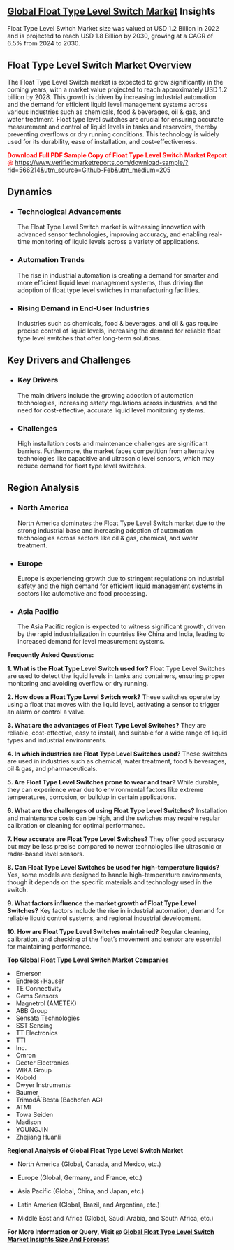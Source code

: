 <h2><a href="https://www.verifiedmarketreports.com/download-sample/?rid=566214&amp;utm_source=Github&amp;utm_medium=205" target="_blank">Global Float Type Level Switch Market</a> Insights</h2><p>Float Type Level Switch Market size was valued at USD 1.2 Billion in 2022 and is projected to reach USD 1.8 Billion by 2030, growing at a CAGR of 6.5% from 2024 to 2030.</p><p><h2>Float Type Level Switch Market Overview</h2> <p>The Float Type Level Switch market is expected to grow significantly in the coming years, with a market value projected to reach approximately USD 1.2 billion by 2028. This growth is driven by increasing industrial automation and the demand for efficient liquid level management systems across various industries such as chemicals, food & beverages, oil & gas, and water treatment. Float type level switches are crucial for ensuring accurate measurement and control of liquid levels in tanks and reservoirs, thereby preventing overflows or dry running conditions. This technology is widely used for its durability, ease of installation, and cost-effectiveness.</p> <p><p><span class=""><span style="color: #ff0000;"><strong>Download Full PDF Sample Copy of Float Type Level Switch Market Report</strong> @ </span><a href="https://www.verifiedmarketreports.com/download-sample/?rid=566214&amp;utm_source=Github-Feb&amp;utm_medium=205" target="_blank">https://www.verifiedmarketreports.com/download-sample/?rid=566214&amp;utm_source=Github-Feb&amp;utm_medium=205</a></span></p></p> <h2>Dynamics</h2> <ul> <li><h3>Technological Advancements</h3> The Float Type Level Switch market is witnessing innovation with advanced sensor technologies, improving accuracy, and enabling real-time monitoring of liquid levels across a variety of applications.</li> <li><h3>Automation Trends</h3> The rise in industrial automation is creating a demand for smarter and more efficient liquid level management systems, thus driving the adoption of float type level switches in manufacturing facilities.</li> <li><h3>Rising Demand in End-User Industries</h3> Industries such as chemicals, food & beverages, and oil & gas require precise control of liquid levels, increasing the demand for reliable float type level switches that offer long-term solutions.</li> </ul> <h2>Key Drivers and Challenges</h2> <ul> <li><h3>Key Drivers</h3> The main drivers include the growing adoption of automation technologies, increasing safety regulations across industries, and the need for cost-effective, accurate liquid level monitoring systems.</li> <li><h3>Challenges</h3> High installation costs and maintenance challenges are significant barriers. Furthermore, the market faces competition from alternative technologies like capacitive and ultrasonic level sensors, which may reduce demand for float type level switches.</li> </ul> <h2>Region Analysis</h2> <ul> <li><h3>North America</h3> North America dominates the Float Type Level Switch market due to the strong industrial base and increasing adoption of automation technologies across sectors like oil & gas, chemical, and water treatment.</li> <li><h3>Europe</h3> Europe is experiencing growth due to stringent regulations on industrial safety and the high demand for efficient liquid management systems in sectors like automotive and food processing.</li> <li><h3>Asia Pacific</h3> The Asia Pacific region is expected to witness significant growth, driven by the rapid industrialization in countries like China and India, leading to increased demand for level measurement systems.</li> </ul> <p><strong>Frequently Asked Questions:</strong></p> <p><strong>1. What is the Float Type Level Switch used for?</strong> Float Type Level Switches are used to detect the liquid levels in tanks and containers, ensuring proper monitoring and avoiding overflow or dry running.</p> <p><strong>2. How does a Float Type Level Switch work?</strong> These switches operate by using a float that moves with the liquid level, activating a sensor to trigger an alarm or control a valve.</p> <p><strong>3. What are the advantages of Float Type Level Switches?</strong> They are reliable, cost-effective, easy to install, and suitable for a wide range of liquid types and industrial environments.</p> <p><strong>4. In which industries are Float Type Level Switches used?</strong> These switches are used in industries such as chemical, water treatment, food & beverages, oil & gas, and pharmaceuticals.</p> <p><strong>5. Are Float Type Level Switches prone to wear and tear?</strong> While durable, they can experience wear due to environmental factors like extreme temperatures, corrosion, or buildup in certain applications.</p> <p><strong>6. What are the challenges of using Float Type Level Switches?</strong> Installation and maintenance costs can be high, and the switches may require regular calibration or cleaning for optimal performance.</p> <p><strong>7. How accurate are Float Type Level Switches?</strong> They offer good accuracy but may be less precise compared to newer technologies like ultrasonic or radar-based level sensors.</p> <p><strong>8. Can Float Type Level Switches be used for high-temperature liquids?</strong> Yes, some models are designed to handle high-temperature environments, though it depends on the specific materials and technology used in the switch.</p> <p><strong>9. What factors influence the market growth of Float Type Level Switches?</strong> Key factors include the rise in industrial automation, demand for reliable liquid control systems, and regional industrial development.</p> <p><strong>10. How are Float Type Level Switches maintained?</strong> Regular cleaning, calibration, and checking of the float’s movement and sensor are essential for maintaining performance.</p> </p><p><strong>Top Global Float Type Level Switch Market Companies</strong></p><div data-test-id=""><p><li>Emerson</li><li> Endress+Hauser</li><li> TE Connectivity</li><li> Gems Sensors</li><li> Magnetrol (AMETEK)</li><li> ABB Group</li><li> Sensata Technologies</li><li> SST Sensing</li><li> TT Electronics</li><li> TTI</li><li> Inc.</li><li> Omron</li><li> Deeter Electronics</li><li> WIKA Group</li><li> Kobold</li><li> Dwyer Instruments</li><li> Baumer</li><li> TrimodÂ´Besta (Bachofen AG)</li><li> ATMI</li><li> Towa Seiden</li><li> Madison</li><li> YOUNGJIN</li><li> Zhejiang Huanli</li></p><div><strong>Regional Analysis of&nbsp;Global Float Type Level Switch Market</strong></div><ul><li dir="ltr"><p dir="ltr">North America&nbsp;(Global, Canada, and Mexico, etc.)</p></li><li dir="ltr"><p dir="ltr">Europe (Global, Germany, and France, etc.)</p></li><li dir="ltr"><p dir="ltr">Asia Pacific&nbsp;(Global, China, and Japan, etc.)</p></li><li dir="ltr"><p dir="ltr">Latin America&nbsp;(Global, Brazil, and Argentina, etc.)</p></li><li dir="ltr">Middle East and Africa&nbsp;(Global, Saudi Arabia, and South Africa, etc.)</li></ul><p><strong>For More Information or Query, Visit @&nbsp;</strong><strong><a href="https://www.verifiedmarketreports.com/product/float-type-level-switch-market/?utm_source=Github&amp;utm_medium=205" target="_blank">Global Float Type Level Switch Market Insights Size And Forecast</a></strong></p></div>

